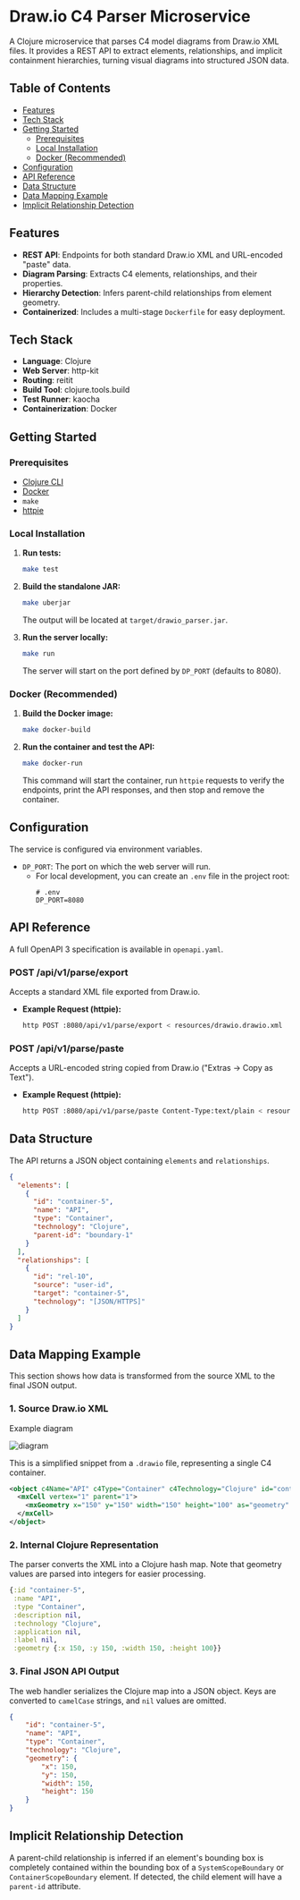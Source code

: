 # Draw.io C4 Parser Microservice

A Clojure microservice that parses C4 model diagrams from Draw.io XML files. It provides a REST API to extract elements, relationships, and implicit containment hierarchies, turning visual diagrams into structured JSON data.

## Table of Contents

- [Features](#features)
- [Tech Stack](#tech-stack)
- [Getting Started](#getting-started)
  - [Prerequisites](#prerequisites)
  - [Local Installation](#local-installation)
  - [Docker (Recommended)](#docker-recommended)
- [Configuration](#configuration)
- [API Reference](#api-reference)
- [Data Structure](#data-structure)
- [Data Mapping Example](#data-mapping-example)
- [Implicit Relationship Detection](#implicit-relationship-detection)

## Features

-   **REST API**: Endpoints for both standard Draw.io XML and URL-encoded "paste" data.
-   **Diagram Parsing**: Extracts C4 elements, relationships, and their properties.
-   **Hierarchy Detection**: Infers parent-child relationships from element geometry.
-   **Containerized**: Includes a multi-stage `Dockerfile` for easy deployment.

## Tech Stack

-   **Language**: Clojure
-   **Web Server**: http-kit
-   **Routing**: reitit
-   **Build Tool**: clojure.tools.build
-   **Test Runner**: kaocha
-   **Containerization**: Docker

## Getting Started

### Prerequisites
- [Clojure CLI](https://clojure.org/guides/install_clojure)
- [Docker](https://docs.docker.com/get-docker/)
- `make`
- [httpie](https://httpie.io/docs/cli/installation)

### Local Installation

1.  **Run tests:**
    ```sh
    make test
    ```

2.  **Build the standalone JAR:**
    ```sh
    make uberjar
    ```
    The output will be located at `target/drawio_parser.jar`.

3.  **Run the server locally:**
    ```sh
    make run
    ```
    The server will start on the port defined by `DP_PORT` (defaults to 8080).

### Docker (Recommended)

1.  **Build the Docker image:**
    ```sh
    make docker-build
    ```

2.  **Run the container and test the API:**
    ```sh
    make docker-run
    ```
    This command will start the container, run `httpie` requests to verify the endpoints, print the API responses, and then stop and remove the container.

## Configuration

The service is configured via environment variables.

-   `DP_PORT`: The port on which the web server will run.
    -   For local development, you can create an `.env` file in the project root:
        ```
        # .env
        DP_PORT=8080
        ```

## API Reference

A full OpenAPI 3 specification is available in `openapi.yaml`.

### POST /api/v1/parse/export

Accepts a standard XML file exported from Draw.io.

-   **Example Request (httpie):**
    ```sh
    http POST :8080/api/v1/parse/export < resources/drawio.drawio.xml
    ```

### POST /api/v1/parse/paste

Accepts a URL-encoded string copied from Draw.io ("Extras -> Copy as Text").

-   **Example Request (httpie):**
    ```sh
    http POST :8080/api/v1/parse/paste Content-Type:text/plain < resources/drawio-paste.xml
    ```

## Data Structure

The API returns a JSON object containing `elements` and `relationships`.

```json
{
  "elements": [
    {
      "id": "container-5",
      "name": "API",
      "type": "Container",
      "technology": "Clojure",
      "parent-id": "boundary-1"
    }
  ],
  "relationships": [
    {
      "id": "rel-10",
      "source": "user-id",
      "target": "container-5",
      "technology": "[JSON/HTTPS]"
    }
  ]
}
```

## Data Mapping Example

This section shows how data is transformed from the source XML to the final JSON output.

### 1. Source Draw.io XML

Example diagram 

![diagram](./resources/diagram.jpg)


This is a simplified snippet from a `.drawio` file, representing a single C4 container.

```xml
<object c4Name="API" c4Type="Container" c4Technology="Clojure" id="container-5">
  <mxCell vertex="1" parent="1">
    <mxGeometry x="150" y="150" width="150" height="100" as="geometry" />
  </mxCell>
</object>
```

### 2. Internal Clojure Representation

The parser converts the XML into a Clojure hash map. Note that geometry values are parsed into integers for easier processing.

```clojure
{:id "container-5",
 :name "API",
 :type "Container",
 :description nil,
 :technology "Clojure",
 :application nil,
 :label nil,
 :geometry {:x 150, :y 150, :width 150, :height 100}}
```

### 3. Final JSON API Output

The web handler serializes the Clojure map into a JSON object. Keys are converted to `camelCase` strings, and `nil` values are omitted.

```json
{
    "id": "container-5",
    "name": "API",
    "type": "Container",
    "technology": "Clojure",
    "geometry": {
        "x": 150,
        "y": 150,
        "width": 150,
        "height": 150
    }
}
```

## Implicit Relationship Detection

A parent-child relationship is inferred if an element's bounding box is completely contained within the bounding box of a `SystemScopeBoundary` or `ContainerScopeBoundary` element. If detected, the child element will have a `parent-id` attribute.
